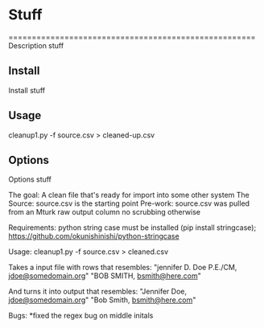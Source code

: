 # Stuff
=====================================================
Description stuff


Install
-------

Install stuff

Usage
-------
cleanup1.py -f source.csv > cleaned-up.csv


Options
-------
Options stuff

The goal: A clean file that's ready for import into some other system
The Source: source.csv is the starting point
Pre-work: source.csv was pulled from an Mturk raw output column no scrubbing otherwise

Requirements:
python string case must be installed (pip install stringcase); https://github.com/okunishinishi/python-stringcase

Usage: cleanup1.py -f source.csv > cleaned.csv

Takes a input file with rows that resembles: 
"jennifer D. Doe P.E./CM, jdoe@somedomain.org"
"BOB SMITH, bsmith@here.com"

And turns it into output that resembles:
"Jennifer Doe, jdoe@somedomain.org"
"Bob Smith, bsmith@here.com"

Bugs:
*fixed the regex bug on middle initals